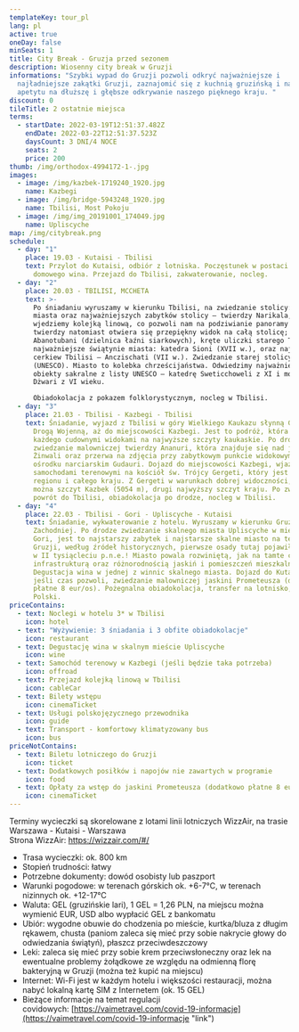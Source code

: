 ```yaml
---
templateKey: tour_pl
lang: pl
active: true
oneDay: false
minSeats: 1
title: City Break - Gruzja przed sezonem
description: Wiosenny city break w Gruzji
informations: "Szybki wypad do Gruzji pozwoli odkryć najważniejsze i
  najładniejsze zakątki Gruzji, zaznajomić się z kuchnią gruzińską i nabrać
  apetytu na dłuższę i głębsze odkrywanie naszego pięknego kraju. "
discount: 0
tileTitle: 2 ostatnie miejsca
terms:
  - startDate: 2022-03-19T12:51:37.482Z
    endDate: 2022-03-22T12:51:37.523Z
    daysCount: 3 DNI/4 NOCE
    seats: 2
    price: 200
thumb: /img/orthodox-4994172-1-.jpg
images:
  - image: /img/kazbek-1719240_1920.jpg
    name: Kazbegi
  - image: /img/bridge-5943248_1920.jpg
    name: Tbilisi, Most Pokoju
  - image: /img/img_20191001_174049.jpg
    name: Upliscyche
map: /img/citybreak.png
schedule:
  - day: "1"
    place: 19.03 - Kutaisi - Tbilisi
    text: Przylot do Kutaisi, odbiór z lotniska. Poczęstunek w postaci chaczapuri i
      domowego wina. Przejazd do Tbilisi, zakwaterowanie, nocleg.
  - day: "2"
    place: 20.03 - TBILISI, MCCHETA
    text: >-
      Po śniadaniu wyruszamy w kierunku Tbilisi, na zwiedzanie stolicy: starego
      miasta oraz najważniejszych zabytków stolicy – twierdzy Narikala, na którą
      wjedziemy kolejką linową, co pozwoli nam na podziwianie panoramy miasta, z
      twierdzy natomiast otwiera się przepiękny widok na całą stolicę;
      Abanotubani (dzielnica łaźni siarkowych), kręte uliczki starego Tbilisi,
      najważniejsze świątynie miasta: katedra Sioni (XVII w.), oraz najstarsza
      cerkiew Tbilisi – Anczischati (VII w.). Zwiedzanie starej stolicy Mccheta
      (UNESCO). Miasto to kolebka chrześcijaństwa. Odwiedzimy najważniejsze
      obiekty sakralne z listy UNESCO – katedrę Sweticchoweli z XI i monastyr
      Dżwari z VI wieku.

      Obiadokolacja z pokazem folklorystycznym, nocleg w Tbilisi.
  - day: "3"
    place: 21.03 - Tbilisi - Kazbegi - Tbilisi
    text: Śniadanie, wyjazd z Tbilisi w góry Wielkiego Kaukazu słynną Gruzińską
      Drogą Wojenną, aż do miejscowości Kazbegi. Jest to podróż, która zachwyci
      każdego cudownymi widokami na najwyższe szczyty kaukaskie. Po drodze
      zwiedzanie malowniczej twierdzy Ananuri, która znajduje się nad jeziorem
      Żinwali oraz przerwa na zdjęcia przy zabytkowym punkcie widokowym w
      ośrodku narciarskim Gudauri. Dojazd do miejscowości Kazbegi, wjazd
      samochodami terenowymi na kościół św. Trójcy Gergeti, który jest wizytówką
      regionu i całego kraju. Z Gergeti w warunkach dobrej widoczności, zobaczyć
      można szczyt Kazbek (5054 m), drugi najwyższy szczyt kraju. Po zwiedzaniu
      powrót do Tbilisi, obiadokolacja po drodze, nocleg w Tbilisi.
  - day: "4"
    place: 22.03 - Tbilisi - Gori - Upliscyche - Kutaisi
    text: Śniadanie, wykwaterowanie z hotelu. Wyruszamy w kierunku Gruzji
      Zachodniej. Po drodze zwiedzanie skalnego miasta Upliscyche w mieście
      Gori, jest to najstarszy zabytek i najstarsze skalne miasto na terytorium
      Gruzji, według źródeł historycznych, pierwsze osady tutaj pojawiły się aż
      w II tysiącleciu p.n.e.! Miasto powala rozwiniętą, jak na tamte czasy,
      infrastrukturą oraz różnorodnością jaskiń i pomieszczeń mieszkalnych.
      Degustacja wina w jednej z winnic skalnego miasta. Dojazd do Kutaisi,
      jeśli czas pozwoli, zwiedzanie malowniczej jaskini Prometeusza (dodatkowo
      płatne 8 eur/os). Pożegnalna obiadokolacja, transfer na lotnisko, wylot do
      Polski.
priceContains:
  - text: Noclegi w hotelu 3* w Tbilisi
    icon: hotel
  - text: "Wyżywienie: 3 śniadania i 3 obfite obiadokolacje"
    icon: restaurant
  - text: Degustację wina w skalnym mieście Upliscyche
    icon: wine
  - text: Samochód terenowy w Kazbegi (jeśli będzie taka potrzeba)
    icon: offroad
  - text: Przejazd kolejką linową w Tbilisi
    icon: cableCar
  - text: Bilety wstępu
    icon: cinemaTicket
  - text: Usługi polskojęzycznego przewodnika
    icon: guide
  - text: Transport - komfortowy klimatyzowany bus
    icon: bus
priceNotContains:
  - text: Biletu lotniczego do Gruzji
    icon: ticket
  - text: Dodatkowych posiłków i napojów nie zawartych w programie
    icon: food
  - text: Opłaty za wstęp do jaskini Prometeusza (dodatkowo płatne 8 eur/os)
    icon: cinemaTicket
---
```

Terminy wycieczki są skorelowane z lotami linii lotniczych WizzAir, na trasie Warszawa - Kutaisi - Warszawa\
Strona WizzAir: <https://wizzair.com/#/>

* Trasa wycieczki: ok. 800 km
* Stopień trudności: łatwy
* Potrzebne dokumenty: dowód osobisty lub paszport
* Warunki pogodowe: w terenach górskich ok. +6-7°C, w terenach nizinnych ok. +12-17°C
* Waluta: GEL (gruzińskie lari), 1 GEL = 1,26 PLN, na miejscu można wymienić EUR, USD albo wypłacić GEL z bankomatu
* Ubiór: wygodne obuwie do chodzenia po mieście, kurtka/bluza z długim rękawem, chusta (paniom zaleca się mieć przy sobie nakrycie głowy do odwiedzania świątyń), płaszcz przeciwdeszczowy 
* Leki: zaleca się mieć przy sobie krem przeciwsłoneczny oraz lek na ewentualne problemy żołądkowe ze względu na odmienną florę bakteryjną w Gruzji (można też kupić na miejscu)
* Internet: Wi-Fi jest w każdym hotelu i większości restauracji, można nabyć lokalną kartę SIM z Internetem (ok. 15 GEL)
* Bieżące informacje na temat regulacji covidowych: [https://vaimetravel.com/covid-19-informacje](https://vaimetravel.com/covid-19-informacje "link")
